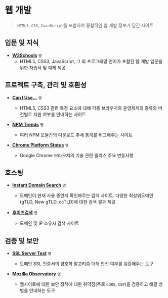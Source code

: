 # 웹 개발

> `HTML5`, `CSS`, `JavaScript`를 포함하여 종합적인 웹 개발 정보가 담긴 사이트

## 입문 및 지식

 - **[W3Schools](https://www.w3schools.com)** `영`
   - HTML5, CSS3, JavaScript, 그 외 프로그래밍 언어가 포함된 웹 개발 입문을 위한 자습서 및 예제 제공

## 프로젝트 구축, 관리 및 호환성

 - **[Can I Use...](https://caniuse.com)** `영`
   - HTML5, CSS3 관련 특정 요소에 대해 각종 브라우저와 운영체제의 종류와 버전별로 지원 여부를 안내하는 사이트

 - **[NPM Trends](https://www.npmtrends.com/)** `영`
   - 여러 NPM 모듈간의 다운로드 추세 통계를 비교해주는 사이트

 - **[Chrome Platform Status](https://chromestatus.com/roadmap)** `영`
   - Google Chrome 브라우저의 기술 관련 릴리스 주요 변동사항

## 호스팅

 - **[Instant Domain Search](https://instantdomainsearch.com)** `영`
   - 도메인이 현재 사용 중인지 확인해주는 검색 사이트. 다양한 최상위도메인(gTLD, New gTLD, ccTLD)에 대한 검색 결과 제공

 - **[후이즈검색](https://xn--c79as89aj0e29b77z.xn--3e0b707e)** `한`
   - 도메인 및 IP 소유자 검색 사이트

## 검증 및 보안

 - **[SSL Server Test](https://www.ssllabs.com/ssltest/index.html)** `영`
   - 도메인 SSL 인증서의 암호화 알고리즘 대해 안전 여부를 검증해주는 도구

 - **[Mozilla Observatory](https://observatory.mozilla.org)** `영`
   - 웹사이트에 대한 보안 정책에 대한 취약점(주로 `CORS`, `CSP`)을 검증하고 해결 방법을 안내하는 도구
